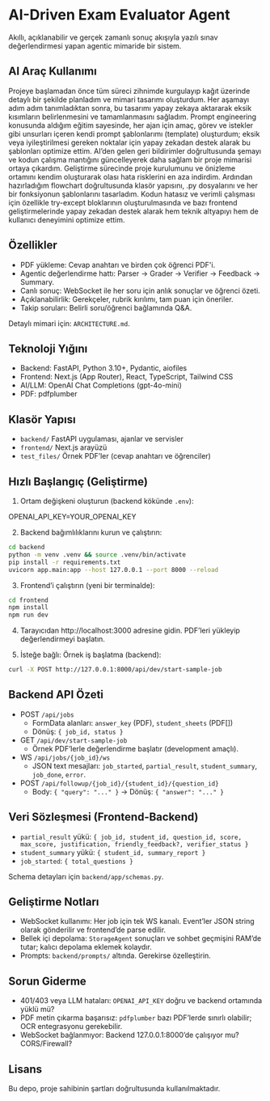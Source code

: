 # AI-Driven Exam Evaluator Agent

Akıllı, açıklanabilir ve gerçek zamanlı sonuç akışıyla yazılı sınav değerlendirmesi yapan agentic mimaride bir sistem.

## AI Araç Kullanımı

Projeye başlamadan önce tüm süreci zihnimde kurgulayıp kağıt üzerinde detaylı bir şekilde planladım ve mimari tasarımı oluşturdum. Her aşamayı adım adım tanımladıktan sonra, bu tasarımı yapay zekaya aktararak eksik kısımların belirlenmesini ve tamamlanmasını sağladım. Prompt engineering konusunda aldığım eğitim sayesinde, her ajan için amaç, görev ve istekler gibi unsurları içeren kendi prompt şablonlarımı (template) oluşturdum; eksik veya iyileştirilmesi gereken noktalar için yapay zekadan destek alarak bu şablonları optimize ettim. AI’den gelen geri bildirimler doğrultusunda şemayı ve kodun çalışma mantığını güncelleyerek daha sağlam bir proje mimarisi ortaya çıkardım. Geliştirme sürecinde proje kurulumunu ve önizleme ortamını kendim oluşturarak olası hata risklerini en aza indirdim. Ardından hazırladığım flowchart doğrultusunda klasör yapısını, .py dosyalarını ve her bir fonksiyonun şablonlarını tasarladım. Kodun hatasız ve verimli çalışması için özellikle try-except bloklarının oluşturulmasında ve bazı frontend geliştirmelerinde yapay zekadan destek alarak hem teknik altyapıyı hem de kullanıcı deneyimini optimize ettim.

## Özellikler

- PDF yükleme: Cevap anahtarı ve birden çok öğrenci PDF'i.
- Agentic değerlendirme hattı: Parser → Grader → Verifier → Feedback → Summary.
- Canlı sonuç: WebSocket ile her soru için anlık sonuçlar ve öğrenci özeti.
- Açıklanabilirlik: Gerekçeler, rubrik kırılımı, tam puan için öneriler.
- Takip soruları: Belirli soru/öğrenci bağlamında Q&A.

Detaylı mimari için: `ARCHITECTURE.md`.

## Teknoloji Yığını

- Backend: FastAPI, Python 3.10+, Pydantic, aiofiles
- Frontend: Next.js (App Router), React, TypeScript, Tailwind CSS
- AI/LLM: OpenAI Chat Completions (gpt-4o-mini)
- PDF: pdfplumber

## Klasör Yapısı

- `backend/` FastAPI uygulaması, ajanlar ve servisler
- `frontend/` Next.js arayüzü
- `test_files/` Örnek PDF’ler (cevap anahtarı ve öğrenciler)

## Hızlı Başlangıç (Geliştirme)

1. Ortam değişkeni oluşturun (backend kökünde `.env`):

OPENAI_API_KEY=YOUR_OPENAI_KEY

2. Backend bağımlılıklarını kurun ve çalıştırın:

```bash
cd backend
python -m venv .venv && source .venv/bin/activate
pip install -r requirements.txt
uvicorn app.main:app --host 127.0.0.1 --port 8000 --reload
```

3. Frontend’i çalıştırın (yeni bir terminalde):

```bash
cd frontend
npm install
npm run dev
```

4. Tarayıcıdan http://localhost:3000 adresine gidin. PDF’leri yükleyip değerlendirmeyi başlatın.

5. İsteğe bağlı: Örnek iş başlatma (backend):

```bash
curl -X POST http://127.0.0.1:8000/api/dev/start-sample-job
```

## Backend API Özeti

- POST `/api/jobs`
  - FormData alanları: `answer_key` (PDF), `student_sheets` (PDF[])
  - Dönüş: `{ job_id, status }`
- GET `/api/dev/start-sample-job`
  - Örnek PDF’lerle değerlendirme başlatır (development amaçlı).
- WS `/api/jobs/{job_id}/ws`
  - JSON text mesajları: `job_started`, `partial_result`, `student_summary`, `job_done`, `error`.
- POST `/api/followup/{job_id}/{student_id}/{question_id}`
  - Body: `{ "query": "..." }` → Dönüş: `{ "answer": "..." }`

## Veri Sözleşmesi (Frontend-Backend)

- `partial_result` yükü: `{ job_id, student_id, question_id, score, max_score, justification, friendly_feedback?, verifier_status }`
- `student_summary` yükü: `{ student_id, summary_report }`
- `job_started`: `{ total_questions }`

Schema detayları için `backend/app/schemas.py`.

## Geliştirme Notları

- WebSocket kullanımı: Her job için tek WS kanalı. Event’ler JSON string olarak gönderilir ve frontend’de parse edilir.
- Bellek içi depolama: `StorageAgent` sonuçları ve sohbet geçmişini RAM’de tutar; kalıcı depolama eklemek kolaydır.
- Prompts: `backend/prompts/` altında. Gerekirse özelleştirin.

## Sorun Giderme

- 401/403 veya LLM hataları: `OPENAI_API_KEY` doğru ve backend ortamında yüklü mü?
- PDF metin çıkarma başarısız: `pdfplumber` bazı PDF’lerde sınırlı olabilir; OCR entegrasyonu gerekebilir.
- WebSocket bağlanmıyor: Backend 127.0.0.1:8000’de çalışıyor mu? CORS/Firewall?

## Lisans

Bu depo, proje sahibinin şartları doğrultusunda kullanılmaktadır.
